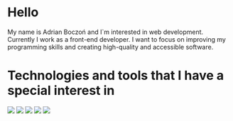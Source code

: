 # Hello 

My name is Adrian Boczoń and I`m interested in web development. Currently I work as a front-end developer. I want to focus on improving my programming skills and creating high-quality and accessible software.

# Technologies and tools that I have a special interest in

![](https://img.shields.io/badge/CODE-TYPESCRIPT-informational?style=flat&logo=Typescript&logoColor=white&color=white)
![](https://img.shields.io/badge/CODE-GOLANG-informational?style=flat&logo=Go&logoColor=white&color=white)
![](https://img.shields.io/badge/CODE-REACT-informational?style=flat&logo=React&logoColor=white&color=white)
![](https://img.shields.io/badge/CODE-NODE.js-informational?style=flat&logo=Node.js&logoColor=white&color=white)
![](https://img.shields.io/badge/TOOLS-DOCKER-informational?style=flat&logo=Docker&logoColor=white&color=white)
